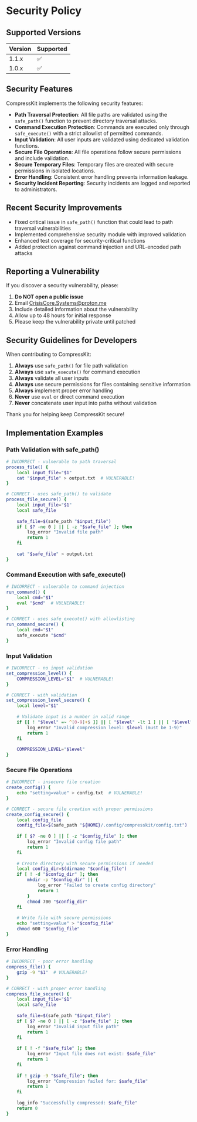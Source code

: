 # Security Policy

## Supported Versions

| Version | Supported          |
| ------- | ------------------ |
| 1.1.x   | :white_check_mark: |
| 1.0.x   | :white_check_mark: |

## Security Features

CompressKit implements the following security features:

- **Path Traversal Protection**: All file paths are validated using the `safe_path()` function to prevent directory traversal attacks.
- **Command Execution Protection**: Commands are executed only through `safe_execute()` with a strict allowlist of permitted commands.
- **Input Validation**: All user inputs are validated using dedicated validation functions.
- **Secure File Operations**: All file operations follow secure permissions and include validation.
- **Secure Temporary Files**: Temporary files are created with secure permissions in isolated locations.
- **Error Handling**: Consistent error handling prevents information leakage.
- **Security Incident Reporting**: Security incidents are logged and reported to administrators.

## Recent Security Improvements

- Fixed critical issue in `safe_path()` function that could lead to path traversal vulnerabilities
- Implemented comprehensive security module with improved validation
- Enhanced test coverage for security-critical functions
- Added protection against command injection and URL-encoded path attacks

## Reporting a Vulnerability

If you discover a security vulnerability, please:

1. **Do NOT open a public issue**
2. Email CrisisCore.Systems@proton.me
3. Include detailed information about the vulnerability
4. Allow up to 48 hours for initial response
5. Please keep the vulnerability private until patched

## Security Guidelines for Developers

When contributing to CompressKit:

1. **Always** use `safe_path()` for file path validation
2. **Always** use `safe_execute()` for command execution
3. **Always** validate all user inputs
4. **Always** use secure permissions for files containing sensitive information
5. **Always** implement proper error handling
6. **Never** use `eval` or direct command execution
7. **Never** concatenate user input into paths without validation

Thank you for helping keep CompressKit secure!

## Implementation Examples

### Path Validation with safe_path()

```bash
# INCORRECT - vulnerable to path traversal
process_file() {
    local input_file="$1"
    cat "$input_file" > output.txt  # VULNERABLE!
}

# CORRECT - uses safe_path() to validate
process_file_secure() {
    local input_file="$1"
    local safe_file
    
    safe_file=$(safe_path "$input_file")
    if [ $? -ne 0 ] || [ -z "$safe_file" ]; then
        log_error "Invalid file path"
        return 1
    fi
    
    cat "$safe_file" > output.txt
}
```

### Command Execution with safe_execute()

```bash
# INCORRECT - vulnerable to command injection
run_command() {
    local cmd="$1"
    eval "$cmd"  # VULNERABLE!
}

# CORRECT - uses safe_execute() with allowlisting
run_command_secure() {
    local cmd="$1"
    safe_execute "$cmd"
}
```

### Input Validation

```bash
# INCORRECT - no input validation
set_compression_level() {
    COMPRESSION_LEVEL="$1"  # VULNERABLE!
}

# CORRECT - with validation
set_compression_level_secure() {
    local level="$1"
    
    # Validate input is a number in valid range
    if [[ ! "$level" =~ ^[0-9]+$ ]] || [ "$level" -lt 1 ] || [ "$level" -gt 9 ]; then
        log_error "Invalid compression level: $level (must be 1-9)"
        return 1
    fi
    
    COMPRESSION_LEVEL="$level"
}
```

### Secure File Operations

```bash
# INCORRECT - insecure file creation
create_config() {
    echo "setting=value" > config.txt  # VULNERABLE!
}

# CORRECT - secure file creation with proper permissions
create_config_secure() {
    local config_file
    config_file=$(safe_path "${HOME}/.config/compresskit/config.txt")
    
    if [ $? -ne 0 ] || [ -z "$config_file" ]; then
        log_error "Invalid config file path"
        return 1
    fi
    
    # Create directory with secure permissions if needed
    local config_dir=$(dirname "$config_file")
    if [ ! -d "$config_dir" ]; then
        mkdir -p "$config_dir" || {
            log_error "Failed to create config directory"
            return 1
        }
        chmod 700 "$config_dir"
    fi
    
    # Write file with secure permissions
    echo "setting=value" > "$config_file"
    chmod 600 "$config_file"
}
```

### Error Handling

```bash
# INCORRECT - poor error handling
compress_file() {
    gzip -9 "$1"  # VULNERABLE!
}

# CORRECT - with proper error handling
compress_file_secure() {
    local input_file="$1"
    local safe_file
    
    safe_file=$(safe_path "$input_file")
    if [ $? -ne 0 ] || [ -z "$safe_file" ]; then
        log_error "Invalid input file path"
        return 1
    fi
    
    if [ ! -f "$safe_file" ]; then
        log_error "Input file does not exist: $safe_file"
        return 1
    fi
    
    if ! gzip -9 "$safe_file"; then
        log_error "Compression failed for: $safe_file"
        return 1
    fi
    
    log_info "Successfully compressed: $safe_file"
    return 0
}
```
